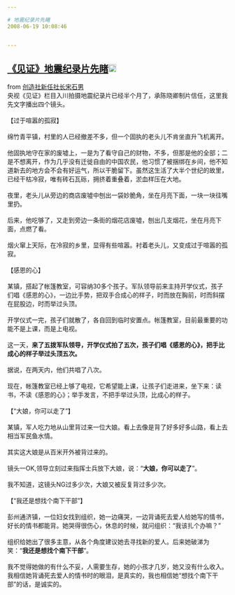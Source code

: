 ```yaml
---

# 地震纪录片先睹
2008-06-19 10:08:46


---
```



<h2 class="entry-title"><a target=_blank class="entry-title-link" target="_blank" href="http://siyi123123123.spaces.live.com/Blog/cns%215A3F7E24941F9606%212974.entry">《见证》地震纪录片先睹<img src="http://www.google.com/reader/ui/2412528845-go-to.gif" class="entry-title-go-to" alt="" width="18" height="18"></a></h2><div class="entry-author"><span class="entry-source-title-parent">from <a target=_blank href="http://www.google.com/reader/view/feed/http%3A%2F%2Fsiyi123123123.spaces.live.com%2Ffeed.rss" class="entry-source-title" target="_blank">创造社新任社长宋石男</a></span> </div>央视《见证》栏目入川拍摄地震纪录片已经半个月了，承陈晓卿制片信任，这里我先文字播出四个镜头。<br />
<br />
【过于喧嚣的孤寂】<br />
<br />
绵竹青平镇，村里的人已经撤差不多，但一个固执的老头儿不肯坐直升飞机离开。<br />
<br />
他固执地守在家的废墟上，一是为了看守自己的财物，不多，但那是他的全部；二是不想离开，作为几乎没有迁徙自由的中国农民，他习惯了被捆绑在乡间，他不知道新去的地方会不会有好运气，所以干脆留下。虽然这生活了大半个世纪的故里，已经干枯冷寂，唯有砖石瓦砾，拥挤着重叠着，淤血样压在大地。<br />
<br />
夜里，老头儿从旁边的商店废墟中刨出一袋妙脆角，坐在月亮下面，一块一块往嘴里扔。<br />
<br />
后来，他吃够了，又走到旁边一条街的烟花店废墟，刨出几支烟花，坐在月亮下面，点燃了看。<br />
<br />
烟火窜上天际，在冷寂的乡里，显得有些喧嚣。衬着老头儿，又变成过于喧嚣的孤寂。<br />
<br />
【感恩的心】<br />
<br />
某镇，搭起了帐篷教室，可容纳30多个孩子。军队领导前来主持开学仪式，孩子们唱《感恩的心》，一边比手势，把双手合成心的样子，时而放在胸前，时而斜摆在屁股边，时而举过头顶。<br />
<br />
开学仪式一完，孩子们就散了，各自回到临时安置点。帐篷教室，目前最重要的功能不是上课，而是上电视。<br />
<br />
这一天，<span style="font-weight: bold;">来了五拨军队领导，开学仪式拍了五次，孩子们唱《感恩的心》，把手比成心的样子举过头顶五次。</span><br />
<br />
据说，在两天内，他们共唱了八次。<br />
<br />
现在，帐篷教室已经上够了电视，它希望能上课，让孩子们走进来，坐下来：读书，不读《感恩的心》；举手发言，不把手举过头顶，比成心的样子。<br />
<br />
【“大娘，你可以走了”】<br />
<br />
某镇，军人吃力地从山里背过来一位大娘。看上去像是背了好多好多山路，看上去相当军民鱼水情。<br />
<br />
其实这大娘是从百米开外被背过来的。<br />
<br />
镜头一OK,领导立刻过来指挥士兵放下大娘，说：“<span style="font-weight: bold;">大娘，你可以走了</span>”。<br />
<br />
我不知道，这镜头NG过多少次，大娘又被反复背过多少次。<br />
<br />
【“我还是想找个南下干部”】<br />
<br />
彭州通济镇，一位妇女找到组织，她一边痛哭，一边背诵死去爱人给她写的情书，好长的情书都能背。她哭得很伤心，休息的时候，就问组织：“我该扎个办嘛？”<br />
<br />
组织给她出了很多主意，从各个角度建议她去寻找新的爱人。后来她破涕为笑：“<span style="font-weight: bold;">我还是想找个南下干部</span>”。<br />
<br />
我不觉得她做的有什么不妥，人需要生存，她的小孩才几岁，她又没有什么收入。我相信她背诵死去爱人的情书时的眼泪，是真实的，我也相信她“想找个南下干部”的话，是诚实的。